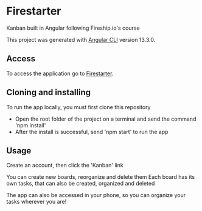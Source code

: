 # Firestarter
Kanban built in Angular following Fireship.io's course

This project was generated with [Angular CLI](https://github.com/angular/angular-cli) version 13.3.0.

## Access
To access the application go to [Firestarter](https://gvtrindade/firestarter).

## Cloning and installing
To run the app locally, you must first clone this repository
  - Open the root folder of the project on a terminal and send the command 'npm install'
  - After the install is successful, send 'npm start' to run the app

## Usage
Create an account, then click the 'Kanban' link

You can create new boards, reorganize and delete them
Each board has its own tasks, that can also be created, organized and deleted

The app can also be accessed in your phone, so you can organize your tasks wherever you are!
